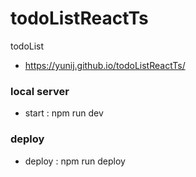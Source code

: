 # todoListReactTs

todoList

- https://yunij.github.io/todoListReactTs/

### local server

- start : npm run dev

### deploy

- deploy : npm run deploy

